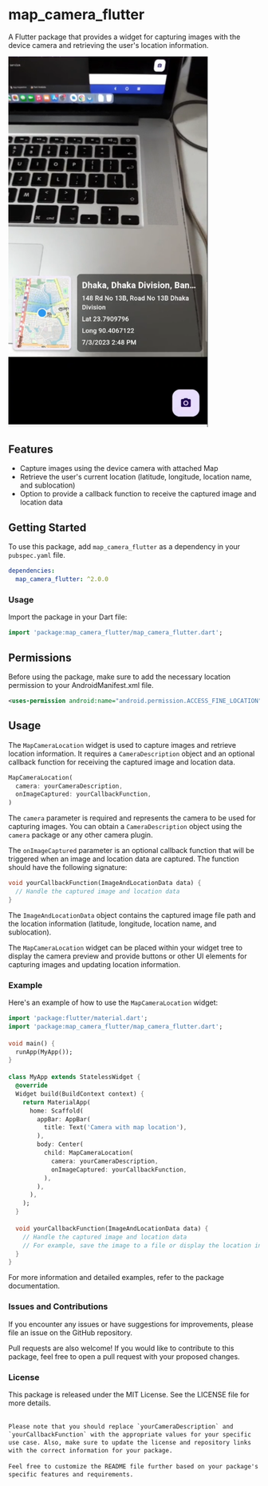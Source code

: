 # map_camera_flutter

A Flutter package that provides a widget for capturing images with the device camera and retrieving the user's location information.
<br>

<img src="https://raw.githubusercontent.com/Always-Bijoy/map_camera_location_flutter/main/assets/mapcamera.png" alt="Interface preview" width="400">

## Features

- Capture images using the device camera with attached Map
- Retrieve the user's current location (latitude, longitude, location name, and sublocation)
- Option to provide a callback function to receive the captured image and location data

## Getting Started

To use this package, add `map_camera_flutter` as a dependency in your `pubspec.yaml` file.

```yaml
dependencies:
  map_camera_flutter: ^2.0.0
```
### Usage

Import the package in your Dart file:

```dart
import 'package:map_camera_flutter/map_camera_flutter.dart';
```

## Permissions
Before using the package, make sure to add the necessary location permission to your AndroidManifest.xml file.

```xml
<uses-permission android:name="android.permission.ACCESS_FINE_LOCATION" />
```

## Usage
The `MapCameraLocation` widget is used to capture images and retrieve location information. It requires a `CameraDescription` object and an optional callback function for receiving the captured image and location data.

```dart
MapCameraLocation(
  camera: yourCameraDescription,
  onImageCaptured: yourCallbackFunction,
)
```

The `camera` parameter is required and represents the camera to be used for capturing images. You can obtain a `CameraDescription` object using the `camera` package or any other camera plugin.

The `onImageCaptured` parameter is an optional callback function that will be triggered when an image and location data are captured. The function should have the following signature:

```dart
void yourCallbackFunction(ImageAndLocationData data) {
  // Handle the captured image and location data
}
```

The `ImageAndLocationData` object contains the captured image file path and the location information (latitude, longitude, location name, and sublocation).

The `MapCameraLocation` widget can be placed within your widget tree to display the camera preview and provide buttons or other UI elements for capturing images and updating location information.

### Example
Here's an example of how to use the `MapCameraLocation` widget:

```dart
import 'package:flutter/material.dart';
import 'package:map_camera_flutter/map_camera_flutter.dart';

void main() {
  runApp(MyApp());
}

class MyApp extends StatelessWidget {
  @override
  Widget build(BuildContext context) {
    return MaterialApp(
      home: Scaffold(
        appBar: AppBar(
          title: Text('Camera with map location'),
        ),
        body: Center(
          child: MapCameraLocation(
            camera: yourCameraDescription,
            onImageCaptured: yourCallbackFunction,
          ),
        ),
      ),
    );
  }

  void yourCallbackFunction(ImageAndLocationData data) {
    // Handle the captured image and location data
    // For example, save the image to a file or display the location information
  }
}
```
For more information and detailed examples, refer to the package documentation.

### Issues and Contributions
If you encounter any issues or have suggestions for improvements, please file an issue on the GitHub repository.

Pull requests are also welcome! If you would like to contribute to this package, feel free to open a pull request with your proposed changes.

### License
This package is released under the MIT License. See the LICENSE file for more details.

```vbnet

Please note that you should replace `yourCameraDescription` and `yourCallbackFunction` with the appropriate values for your specific use case. Also, make sure to update the license and repository links with the correct information for your package.

Feel free to customize the README file further based on your package's specific features and requirements.

```
